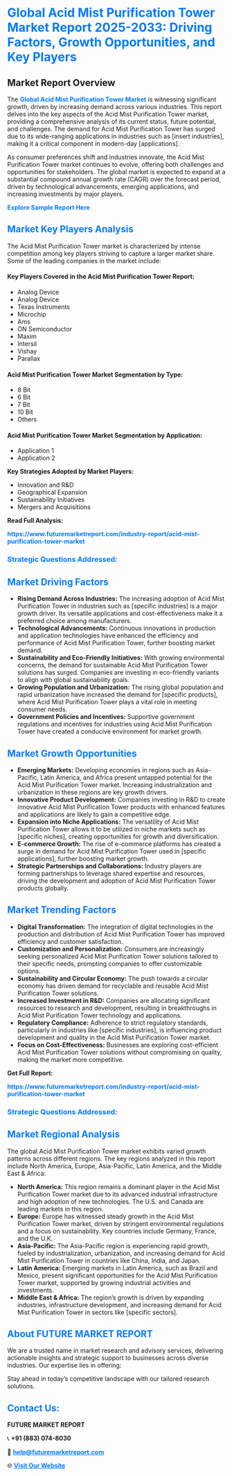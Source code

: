 <h1 style="color: #007BFF;">Global Acid Mist Purification Tower Market Report 2025-2033: Driving Factors, Growth Opportunities, and Key Players</h1>

<section id="overview">
<h2>Market Report Overview</h2>
<p>The <a href="https://www.futuremarketreport.com/industry-report/acid-mist-purification-tower-market" style="color: #007BFF; text-decoration: none;"><strong>Global Acid Mist Purification Tower Market</strong></a> is witnessing significant growth, driven by increasing demand across various industries. This report delves into the key aspects of the Acid Mist Purification Tower market, providing a comprehensive analysis of its current status, future potential, and challenges. The demand for Acid Mist Purification Tower has surged due to its wide-ranging applications in industries such as [insert industries], making it a critical component in modern-day [applications].</p>
<p>As consumer preferences shift and industries innovate, the Acid Mist Purification Tower market continues to evolve, offering both challenges and opportunities for stakeholders. The global market is expected to expand at a substantial compound annual growth rate (CAGR) over the forecast period, driven by technological advancements, emerging applications, and increasing investments by major players.</p>
</section>

<section id="overview">
<p><a href="https://www.futuremarketreport.com/request-sample/reportId=37115" style="color: #007BFF; text-decoration: none;"><strong>Explore Sample Report Here</strong></a></p>
</section>

<section id="key-players">
<h2 style="color: #007BFF;">Market Key Players Analysis</h2>
<p>The Acid Mist Purification Tower market is characterized by intense competition among key players striving to capture a larger market share. Some of the leading companies in the market include:</p>
<h4>Key Players Covered in the Acid Mist Purification Tower Report:</h4>
<ul><li>Analog Device</li><li>Analog Device</li><li>Texas Instruments</li><li>Microchip</li><li>Ams</li><li>ON Semiconductor</li><li>Maxim</li><li>Intersil</li><li>Vishay</li><li>Parallax</li></ul>
<h4>Acid Mist Purification Tower Market Segmentation by Type:</h4>
<ul><li>8 Bit</li><li>6 Bit</li><li>7 Bit</li><li>10 Bit</li><li>Others</li></ul>

<h4>Acid Mist Purification Tower Market Segmentation by Application:</h4>
<ul><li>Application 1</li><li>Application 2</li></ul>
<p><strong>Key Strategies Adopted by Market Players:</strong></p>
<ul>
<li>Innovation and R&D</li>
<li>Geographical Expansion</li>
<li>Sustainability Initiatives</li>
<li>Mergers and Acquisitions</li>
</ul>
</section>

<section>
<p><strong>Read Full Analysis: </strong></p><a href="https://www.futuremarketreport.com/industry-report/acid-mist-purification-tower-market" style="color: #007BFF; text-decoration: none;"><strong>https://www.futuremarketreport.com/industry-report/acid-mist-purification-tower-market</strong></a>
<h3 style="color: #007BFF;">Strategic Questions Addressed:</h3>
</section>

<section id="driving-factors">
<h2 style="color: #007BFF;">Market Driving Factors</h2>
<ul>
<li><strong>Rising Demand Across Industries:</strong> The increasing adoption of Acid Mist Purification Tower in industries such as [specific industries] is a major growth driver. Its versatile applications and cost-effectiveness make it a preferred choice among manufacturers.</li>
<li><strong>Technological Advancements:</strong> Continuous innovations in production and application technologies have enhanced the efficiency and performance of Acid Mist Purification Tower, further boosting market demand.</li>
<li><strong>Sustainability and Eco-Friendly Initiatives:</strong> With growing environmental concerns, the demand for sustainable Acid Mist Purification Tower solutions has surged. Companies are investing in eco-friendly variants to align with global sustainability goals.</li>
<li><strong>Growing Population and Urbanization:</strong> The rising global population and rapid urbanization have increased the demand for [specific products], where Acid Mist Purification Tower plays a vital role in meeting consumer needs.</li>
<li><strong>Government Policies and Incentives:</strong> Supportive government regulations and incentives for industries using Acid Mist Purification Tower have created a conducive environment for market growth.</li>
</ul>
</section>

<section id="growth-opportunities">
<h2 style="color: #007BFF;">Market Growth Opportunities</h2>
<ul>
<li><strong>Emerging Markets:</strong> Developing economies in regions such as Asia-Pacific, Latin America, and Africa present untapped potential for the Acid Mist Purification Tower market. Increasing industrialization and urbanization in these regions are key growth drivers.</li>
<li><strong>Innovative Product Development:</strong> Companies investing in R&D to create innovative Acid Mist Purification Tower products with enhanced features and applications are likely to gain a competitive edge.</li>
<li><strong>Expansion into Niche Applications:</strong> The versatility of Acid Mist Purification Tower allows it to be utilized in niche markets such as [specific niches], creating opportunities for growth and diversification.</li>
<li><strong>E-commerce Growth:</strong> The rise of e-commerce platforms has created a surge in demand for Acid Mist Purification Tower used in [specific applications], further boosting market growth.</li>
<li><strong>Strategic Partnerships and Collaborations:</strong> Industry players are forming partnerships to leverage shared expertise and resources, driving the development and adoption of Acid Mist Purification Tower products globally.</li>
</ul>
</section>

<section id="trending-factors">
<h2 style="color: #007BFF;">Market Trending Factors</h2>
<ul>
<li><strong>Digital Transformation:</strong> The integration of digital technologies in the production and distribution of Acid Mist Purification Tower has improved efficiency and customer satisfaction.</li>
<li><strong>Customization and Personalization:</strong> Consumers are increasingly seeking personalized Acid Mist Purification Tower solutions tailored to their specific needs, prompting companies to offer customizable options.</li>
<li><strong>Sustainability and Circular Economy:</strong> The push towards a circular economy has driven demand for recyclable and reusable Acid Mist Purification Tower solutions.</li>
<li><strong>Increased Investment in R&D:</strong> Companies are allocating significant resources to research and development, resulting in breakthroughs in Acid Mist Purification Tower technology and applications.</li>
<li><strong>Regulatory Compliance:</strong> Adherence to strict regulatory standards, particularly in industries like [specific industries], is influencing product development and quality in the Acid Mist Purification Tower market.</li>
<li><strong>Focus on Cost-Effectiveness:</strong> Businesses are exploring cost-efficient Acid Mist Purification Tower solutions without compromising on quality, making the market more competitive.</li>
</ul>
</section>

<section>
<p><strong>Get Full Report: </strong></p><a href="https://www.futuremarketreport.com/industry-report/acid-mist-purification-tower-market" style="color: #007BFF; text-decoration: none;"><strong>https://www.futuremarketreport.com/industry-report/acid-mist-purification-tower-market</strong></a>
<h3 style="color: #007BFF;">Strategic Questions Addressed:</h3>
</section>


<section id="regional-analysis">
<h2 style="color: #007BFF;">Market Regional Analysis</h2>
<p>The global Acid Mist Purification Tower market exhibits varied growth patterns across different regions. The key regions analyzed in this report include North America, Europe, Asia-Pacific, Latin America, and the Middle East & Africa:</p>
<ul>
<li><strong>North America:</strong> This region remains a dominant player in the Acid Mist Purification Tower market due to its advanced industrial infrastructure and high adoption of new technologies. The U.S. and Canada are leading markets in this region.</li>
<li><strong>Europe:</strong> Europe has witnessed steady growth in the Acid Mist Purification Tower market, driven by stringent environmental regulations and a focus on sustainability. Key countries include Germany, France, and the U.K.</li>
<li><strong>Asia-Pacific:</strong> The Asia-Pacific region is experiencing rapid growth, fueled by industrialization, urbanization, and increasing demand for Acid Mist Purification Tower in countries like China, India, and Japan.</li>
<li><strong>Latin America:</strong> Emerging markets in Latin America, such as Brazil and Mexico, present significant opportunities for the Acid Mist Purification Tower market, supported by growing industrial activities and investments.</li>
<li><strong>Middle East & Africa:</strong> The region’s growth is driven by expanding industries, infrastructure development, and increasing demand for Acid Mist Purification Tower in sectors like [specific sectors].</li>
</ul>
</section>

<footer>
<h2 style="color: #007BFF;">About FUTURE MARKET REPORT</h2>
<p>We are a trusted name in market research and advisory services, delivering actionable insights and strategic support to businesses across diverse industries. Our expertise lies in offering:</p>

<p>Stay ahead in today’s competitive landscape with our tailored research solutions.</p>

<h2 style="color: #007BFF;">Contact Us:</h2>
<p><strong>FUTURE MARKET REPORT</strong></p>
<p>📞 <strong>+91 (883) 074-8030</strong></p>
<p>📧 <strong><a href="mailto:help@futuremarketreport.com" style="color: #007BFF;">help@futuremarketreport.com</a></strong></p>
<p>🌐 <strong><a href="https://www.futuremarketreport.com/" style="color: #007BFF;">Visit Our Website</a></strong></p>
</footer>
